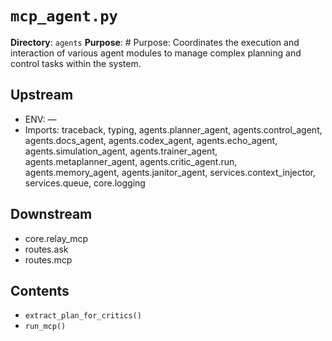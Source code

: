 # `mcp_agent.py`

**Directory**: `agents`
**Purpose**: # Purpose: Coordinates the execution and interaction of various agent modules to manage complex planning and control tasks within the system.

## Upstream
- ENV: —
- Imports: traceback, typing, agents.planner_agent, agents.control_agent, agents.docs_agent, agents.codex_agent, agents.echo_agent, agents.simulation_agent, agents.trainer_agent, agents.metaplanner_agent, agents.critic_agent.run, agents.memory_agent, agents.janitor_agent, services.context_injector, services.queue, core.logging

## Downstream
- core.relay_mcp
- routes.ask
- routes.mcp

## Contents
- `extract_plan_for_critics()`
- `run_mcp()`